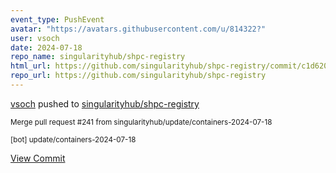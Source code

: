 ```yaml
---
event_type: PushEvent
avatar: "https://avatars.githubusercontent.com/u/814322?"
user: vsoch
date: 2024-07-18
repo_name: singularityhub/shpc-registry
html_url: https://github.com/singularityhub/shpc-registry/commit/c1d620d65ccfd16f228d28d70047adfca4dab015
repo_url: https://github.com/singularityhub/shpc-registry
---
```


<a href='https://github.com/vsoch' target='_blank'>vsoch</a> pushed to <a href='https://github.com/singularityhub/shpc-registry' target='_blank'>singularityhub/shpc-registry</a>

<small>Merge pull request #241 from singularityhub/update/containers-2024-07-18

[bot] update/containers-2024-07-18</small>

<a href='https://github.com/singularityhub/shpc-registry/commit/c1d620d65ccfd16f228d28d70047adfca4dab015' target='_blank'>View Commit</a>